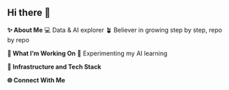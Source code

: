 ## Hi there 👋

**✨ About Me**
💻 Data & AI explorer 
🪴 Believer in growing step by step, repo by repo

**🚀 What I’m Working On**
🌱 Experimenting my AI learning

**🧩 Infrastructure and Tech Stack**

**🌐 Connect With Me**

<!--
**thefloralwaycoding-aiblooming/thefloralwaycoding-aiblooming** is a ✨ _special_ ✨ repository because its `README.md` (this file) appears on your GitHub profile.

Here are some ideas to get you started:

- 🔭 I’m currently working on ...
- 🌱 I’m currently learning ...
- 👯 I’m looking to collaborate on ...
- 🤔 I’m looking for help with ...
- 💬 Ask me about ...
- 📫 How to reach me: ...
- 😄 Pronouns: ...
- ⚡ Fun fact: ...
-->
